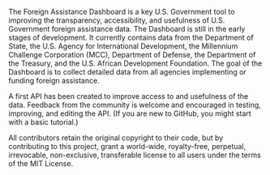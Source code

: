 The Foreign Assistance Dashboard is a key U.S. Government tool to improving the transparency, accessibility, and usefulness of U.S. Government foreign assistance data.  The Dashboard is still in the early stages of development.  It currently contains data from the Department of State, the U.S. Agency for International Development, the Millennium Challenge Corporation (MCC), Department of Defense, the Department of the Treasury, and the U.S. African Development Foundation.  The goal of the Dashboard is to collect detailed data from all agencies implementing or funding foreign assistance.  

 

A first API has been created to improve access to and usefulness of the data.  Feedback from the community is welcome and encouraged in testing, improving, and editing the API. (If you are new to GitHub, you might start with a basic tutorial.)

All contributors retain the original copyright to their code, but by contributing to this project, grant a world-wide, royalty-free, perpetual, irrevocable, non-exclusive, transferable license to all users under the terms of the MIT License. 
